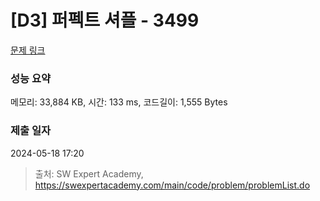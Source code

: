 # [D3] 퍼펙트 셔플 - 3499 

[문제 링크](https://swexpertacademy.com/main/code/problem/problemDetail.do?contestProbId=AWGsRbk6AQIDFAVW) 

### 성능 요약

메모리: 33,884 KB, 시간: 133 ms, 코드길이: 1,555 Bytes

### 제출 일자

2024-05-18 17:20



> 출처: SW Expert Academy, https://swexpertacademy.com/main/code/problem/problemList.do